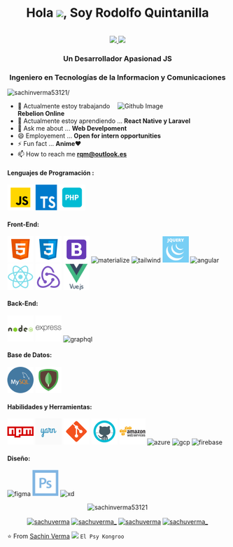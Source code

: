 
<h1 align="center">Hola <img src="https://raw.githubusercontent.com/iampavangandhi/iampavangandhi/master/gifs/Hi.gif" width="30px">, Soy Rodolfo Quintanilla</h1>
 <p align="center"><br/>
   <a href="https://www.linkedin.com/in/rodolfo-quintanilla-88396055/">
    <img src="https://img.shields.io/badge/linkedin-sachuverma-blue">
  </a>
  
  <a href="https://www.instagram.com/yosoyelrorro/">
    <img src="https://img.shields.io/badge/instagram-sachuverma_-red">
  </a>
</p>

<h3 align="center">Un Desarrollador Apasionad JS</h3>
<h3 align="center">Ingeniero en Tecnologías de la Informacion y Comunicaciones</h3>
<p align="left"> <img src=https://komarev.com/ghpvc/?username=sachinverma53121 alt=sachinverma53121/></p>


<img width="50%" align="right" alt="Github Image" src="https://raw.githubusercontent.com/onimur/.github/master/.resources/git-header.svg" />


- 🔭 Actualmente estoy trabajando **Rebelion Online**
- 🌱 Actualmente estoy aprendiendo ... **React Native y Laravel**
- 💬 Ask me about ... **Web Develpoment**
- 😄 Employement ... **Open for intern opportunities**
- ⚡ Fun fact ... **Anime**❤
- 📫 How to reach me **rqm@outlook.es**
<h4>Lenguajes de Programación : </h4>
<p align="left">
   <img style="margin: auto;" src="https://raw.githubusercontent.com/sachinverma53121/sachinverma53121/master/icons/js.png" alt=javascript width="60" height="60"/>
	 <img src="https://raw.githubusercontent.com/devicons/devicon/master/icons/typescript/typescript-original.svg" alt="typescript" width="50" height="60"/>
	<img style="margin: auto;" src="https://raw.githubusercontent.com/sachinverma53121/sachinverma53121/master/icons/php.png" alt=php width="60" height="60"/> 
	
</p>

<h4>Front-End: </h4>
<p align="left">
	<img style="margin: auto;" src="https://raw.githubusercontent.com/sachinverma53121/sachinverma53121/master/icons/html5.png" alt=html5 width="60" height="60"/> 
	<img style="margin: auto;" src="https://raw.githubusercontent.com/sachinverma53121/sachinverma53121/master/icons/css3.png" alt=css3 width="60" height="60"/> 
	<img style="margin: auto;" src="https://raw.githubusercontent.com/sachinverma53121/sachinverma53121/master/icons/bootstrap.png" alt=bootstrap width="60" height="60"/>
	 <img src="https://raw.githubusercontent.com/prplx/svg-logos/5585531d45d294869c4eaab4d7cf2e9c167710a9/svg/materialize.svg" alt="materialize" width="60" height="60"/> 
	 <img src="https://www.vectorlogo.zone/logos/tailwindcss/tailwindcss-icon.svg" alt="tailwind" width="60" height="60"/>
	<img style="margin: auto;" src="https://raw.githubusercontent.com/sachinverma53121/sachinverma53121/master/icons/jquery.png" alt=jquery width="60" height="60"/>
	 <img src="https://angular.io/assets/images/logos/angular/angular.svg" alt="angular" width="60" height="60"/>
		<img style="margin: auto;" src="https://raw.githubusercontent.com/sachinverma53121/sachinverma53121/master/icons/react.png" alt=react width="60" height="60"/> 
  <img style="margin: auto;" src="https://raw.githubusercontent.com/sachinverma53121/sachinverma53121/master/icons/redux.png" alt=redux width="60" height="60"/>
	 <img src="https://raw.githubusercontent.com/devicons/devicon/master/icons/vuejs/vuejs-original-wordmark.svg" alt="vuejs" width="60" height="60"/>
</p>

<h4>Back-End: </h4>
<p align="left">
	<img src="https://raw.githubusercontent.com/devicons/devicon/master/icons/nodejs/nodejs-original-wordmark.svg" alt="nodejs" width="60" height="60"/>
	 <img src="https://raw.githubusercontent.com/devicons/devicon/master/icons/express/express-original-wordmark.svg" alt="express" width="60" height="60"/> 
	<img src="https://www.vectorlogo.zone/logos/graphql/graphql-icon.svg" alt="graphql" width="60" height="60"/>
	
</p>


<h4>Base de Datos: </h4>
<p align="left">
	<img style="margin: auto;" src="https://raw.githubusercontent.com/sachinverma53121/sachinverma53121/master/icons/mysql.png" alt=mysql width="60" height="60"/>
		<img style="margin: auto;" src="https://raw.githubusercontent.com/sachinverma53121/sachinverma53121/master/icons/mongo.png" alt=mongodb width="60" height="60"/> 
	
</p>	
	

<h4>Habilidades y Herramientas: </h4>
<p align="left">
<img style="margin: auto;" src="https://raw.githubusercontent.com/sachinverma53121/sachinverma53121/master/icons/npm.png" alt=npm width="60" height="60"/>
  <img style="margin: auto;" src="https://raw.githubusercontent.com/sachinverma53121/sachinverma53121/master/icons/yarn.png" alt=yarn width="60" height="60"/>
<img style="margin: auto;" src="https://raw.githubusercontent.com/sachinverma53121/sachinverma53121/master/icons/git.png" alt=git width="60" height="60"/>
  <img style="margin: auto;" src="https://raw.githubusercontent.com/sachinverma53121/sachinverma53121/master/icons/github.png" alt=github width="60" height="60"/> 
<img src="https://raw.githubusercontent.com/devicons/devicon/master/icons/amazonwebservices/amazonwebservices-original-wordmark.svg" alt="aws" width="60" height="60"/>
 <img src="https://www.vectorlogo.zone/logos/microsoft_azure/microsoft_azure-icon.svg" alt="azure" width="60" height="60"/>
	 <img src="https://www.vectorlogo.zone/logos/google_cloud/google_cloud-icon.svg" alt="gcp" width="60" height="60"/> 
	<img src="https://www.vectorlogo.zone/logos/firebase/firebase-icon.svg" alt="firebase" width="60" height="60"/>
</p>

<h4>Diseño: </h4>
<p align="left">
 <img src="https://www.vectorlogo.zone/logos/figma/figma-icon.svg" alt="figma" width="60" height="60"/>
 <img src="https://raw.githubusercontent.com/devicons/devicon/master/icons/photoshop/photoshop-line.svg" alt="photoshop" width="60" height="60"/>
<img src="https://cdn.worldvectorlogo.com/logos/adobe-xd.svg" alt="xd" width="60" height="60"/>
</p>

<p align="center">
	<img style="margin: auto;" src=https://github-readme-stats.vercel.app/api?username=sachinverma53121&show_icons=true alt=sachinverma53121 /> 
</p>

<p align="center">
<a href=https://codepen.io/sachuverma target="blank"><img align="center" src=https://cdn.jsdelivr.net/npm/simple-icons@3.0.1/icons/codepen.svg alt="sachuverma" height="40" width="40" /></a>
<a href=https://twitter.com/sachuverma_ target="blank"><img align="center" src=https://cdn.jsdelivr.net/npm/simple-icons@3.0.1/icons/twitter.svg alt="sachuverma_" height="40" width="40" /></a>
<a href=https://linkedin.com/in/sachuverma target="blank"><img align="center" src=https://cdn.jsdelivr.net/npm/simple-icons@3.0.1/icons/linkedin.svg alt="sachuverma" height="40" width="40" /></a>
<a href=https://instagram.com/sachuverma_ target="blank"><img align="center" src=https://cdn.jsdelivr.net/npm/simple-icons@3.0.1/icons/instagram.svg alt="sachuverma_" height="40" width="40" /></a>
</p>

⭐️ From [Sachin Verma](https://github.com/sachinverma53121) <img src="https://media.giphy.com/media/LnQjpWaON8nhr21vNW/giphy.gif" width="60">  ```El Psy Kongroo```
